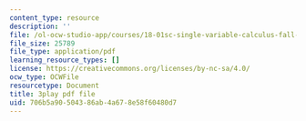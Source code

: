 ```yaml
---
content_type: resource
description: ''
file: /ol-ocw-studio-app/courses/18-01sc-single-variable-calculus-fall-2010/706b5a90504386ab4a678e58f60480d7_zcuYFf5R0NU.pdf
file_size: 25789
file_type: application/pdf
learning_resource_types: []
license: https://creativecommons.org/licenses/by-nc-sa/4.0/
ocw_type: OCWFile
resourcetype: Document
title: 3play pdf file
uid: 706b5a90-5043-86ab-4a67-8e58f60480d7
---
```

